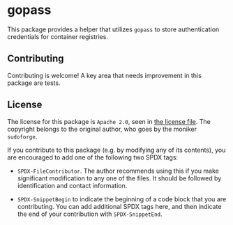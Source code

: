 # gopass

This package provides a helper that utilizes `gopass` to store authentication
credentials for container registries.

## Contributing

Contributing is welcome! A key area that needs improvement in this package are
tests.

## License

The license for this package is `Apache 2.0`, seen in [the license
file](./LICENSE). The copyright belongs to the original author, who goes by the
moniker `sudoforge`.

If you contribute to this package (e.g. by modifying any of its contents), you
are encouraged to add one of the following two SPDX tags:

- `SPDX-FileContributor`. The author recommends using this if you make
  significant modification to any one of the files. It should be followed by
  identification and contact information.

- `SPDX-SnippetBegin` to indicate the beginning of a code block that you are
  contributing. You can add additional SPDX tags here, and then indicate the end
  of your contribution with `SPDX-SnippetEnd`.
